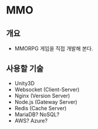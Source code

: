 # MMO

## 개요

- MMORPG 게임을 직접 개발해 본다.

## 사용할 기술

- Unity3D
- Websocket (Client-Server)
- Nginx (Version Server)
- Node.js (Gateway Server)
- Redis (Cache Server)
- MariaDB? NoSQL?
- AWS? Azure?
